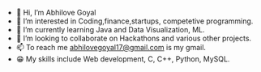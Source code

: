 - 👋 Hi, I’m Abhilove Goyal
- 👀 I’m interested in Coding,finance,startups, competetive programming.
- 🌱 I’m currently learning Java and Data Visualization, ML.
- 💞️ I’m looking to collaborate on Hackathons and various other projects.
- 📫 To reach me abhilovegoyal17@gmail.com is my gmail.
- 😁 My skills include Web development, C, C++, Python, MySQL. 

<!---
Love17ab/Love17ab is a ✨ special ✨ repository because its `README.md` (this file) appears on your GitHub profile.
You can click the Preview link to take a look at your changes.
--->
